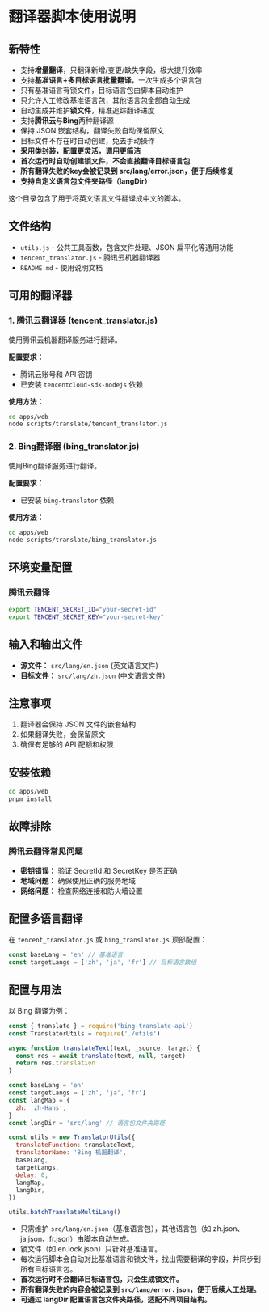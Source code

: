 # 翻译器脚本使用说明

## 新特性

- 支持**增量翻译**，只翻译新增/变更/缺失字段，极大提升效率
- 支持**基准语言+多目标语言批量翻译**，一次生成多个语言包
- 只有基准语言有锁文件，目标语言包由脚本自动维护
- 只允许人工修改基准语言包，其他语言包全部自动生成
- 自动生成并维护**锁文件**，精准追踪翻译进度
- 支持**腾讯云**与**Bing**两种翻译源
- 保持 JSON 嵌套结构，翻译失败自动保留原文
- 目标文件不存在时自动创建，免去手动操作
- **采用类封装，配置更灵活，调用更简洁**
- **首次运行时自动创建锁文件，不会直接翻译目标语言包**
- **所有翻译失败的key会被记录到 src/lang/error.json，便于后续修复**
- **支持自定义语言包文件夹路径（langDir）**

这个目录包含了用于将英文语言文件翻译成中文的脚本。

## 文件结构

- `utils.js` - 公共工具函数，包含文件处理、JSON 扁平化等通用功能
- `tencent_translator.js` - 腾讯云机器翻译器
- `README.md` - 使用说明文档

## 可用的翻译器

### 1. 腾讯云翻译器 (tencent_translator.js)

使用腾讯云机器翻译服务进行翻译。

**配置要求：**

- 腾讯云账号和 API 密钥
- 已安装 `tencentcloud-sdk-nodejs` 依赖

**使用方法：**

```bash
cd apps/web
node scripts/translate/tencent_translator.js
```

### 2. Bing翻译器 (bing_translator.js)

使用Bing翻译服务进行翻译。

**配置要求：**

- 已安装 `bing-translator` 依赖

**使用方法：**

```bash
cd apps/web
node scripts/translate/bing_translator.js
```

## 环境变量配置

### 腾讯云翻译

```bash
export TENCENT_SECRET_ID="your-secret-id"
export TENCENT_SECRET_KEY="your-secret-key"
```

## 输入和输出文件

- **源文件：** `src/lang/en.json` (英文语言文件)
- **目标文件：** `src/lang/zh.json` (中文语言文件)

## 注意事项

1. 翻译器会保持 JSON 文件的嵌套结构
2. 如果翻译失败，会保留原文
3. 确保有足够的 API 配额和权限

## 安装依赖

```bash
cd apps/web
pnpm install
```

## 故障排除

### 腾讯云翻译常见问题

- **密钥错误：** 验证 SecretId 和 SecretKey 是否正确
- **地域问题：** 确保使用正确的服务地域
- **网络问题：** 检查网络连接和防火墙设置

## 配置多语言翻译

在 `tencent_translator.js` 或 `bing_translator.js` 顶部配置：

```js
const baseLang = 'en' // 基准语言
const targetLangs = ['zh', 'ja', 'fr'] // 目标语言数组
```

## 配置与用法

以 Bing 翻译为例：

```js
const { translate } = require('bing-translate-api')
const TranslatorUtils = require('./utils')

async function translateText(text, _source, target) {
  const res = await translate(text, null, target)
  return res.translation
}

const baseLang = 'en'
const targetLangs = ['zh', 'ja', 'fr']
const langMap = {
  zh: 'zh-Hans',
}
const langDir = 'src/lang' // 语言包文件夹路径

const utils = new TranslatorUtils({
  translateFunction: translateText,
  translatorName: 'Bing 机器翻译',
  baseLang,
  targetLangs,
  delay: 0,
  langMap,
  langDir,
})

utils.batchTranslateMultiLang()
```

- 只需维护 `src/lang/en.json`（基准语言包），其他语言包（如 zh.json、ja.json、fr.json）由脚本自动生成。
- 锁文件（如 en.lock.json）只针对基准语言。
- 每次运行脚本会自动对比基准语言和锁文件，找出需要翻译的字段，并同步到所有目标语言包。
- **首次运行时不会翻译目标语言包，只会生成锁文件。**
- **所有翻译失败的内容会被记录到 `src/lang/error.json`，便于后续人工处理。**
- **可通过 langDir 配置语言包文件夹路径，适配不同项目结构。**
